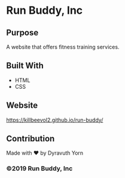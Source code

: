 # Run Buddy, Inc

## Purpose

A website that offers fitness training services.

## Built With

- HTML
- CSS

## Website

https://killbeevol2.github.io/run-buddy/

## Contribution

Made with ❤️ by Dyravuth Yorn

### ©️2019 Run Buddy, Inc
